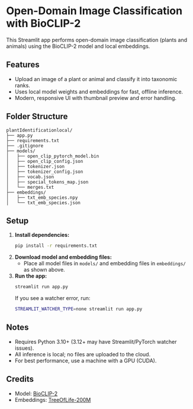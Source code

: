 # Open-Domain Image Classification with BioCLIP-2

This Streamlit app performs open-domain image classification (plants and animals) using the BioCLIP-2 model and local embeddings.

## Features
- Upload an image of a plant or animal and classify it into taxonomic ranks.
- Uses local model weights and embeddings for fast, offline inference.
- Modern, responsive UI with thumbnail preview and error handling.

## Folder Structure
```
plantIdentificationlocal/
├── app.py
├── requirements.txt
├── .gitignore
├── models/
│   ├── open_clip_pytorch_model.bin
│   ├── open_clip_config.json
│   ├── tokenizer.json
│   ├── tokenizer_config.json
│   ├── vocab.json
│   ├── special_tokens_map.json
│   └── merges.txt
├── embeddings/
│   ├── txt_emb_species.npy
│   └── txt_emb_species.json
```

## Setup
1. **Install dependencies:**
   ```sh
   pip install -r requirements.txt
   ```
2. **Download model and embedding files:**
   - Place all model files in `models/` and embedding files in `embeddings/` as shown above.
3. **Run the app:**
   ```sh
   streamlit run app.py
   ```
   If you see a watcher error, run:
   ```sh
   STREAMLIT_WATCHER_TYPE=none streamlit run app.py
   ```

## Notes
- Requires Python 3.10+ (3.12+ may have Streamlit/PyTorch watcher issues).
- All inference is local; no files are uploaded to the cloud.
- For best performance, use a machine with a GPU (CUDA).

## Credits
- Model: [BioCLIP-2](https://huggingface.co/imageomics/bioclip-2)
- Embeddings: [TreeOfLife-200M](https://huggingface.co/datasets/imageomics/TreeOfLife-200M)
